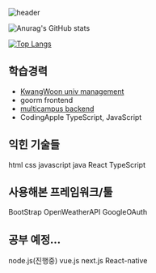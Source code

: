 ![header](https://capsule-render.vercel.app/api?type=waving&text=✨welcome&fontColor=ffffff&fontAlign=75)

![Anurag's GitHub stats](https://github-readme-stats.vercel.app/api?username=park-intae&show_icons=true&theme=radical)

[![Top Langs](https://github-readme-stats.vercel.app/api/top-langs/?username=park-intae&layout=pie)](https://github.com/park-intae/github-readme-stats)

## 학습경력
* [KwangWoon univ management](https://www.kw.ac.kr/ko/univ/depart_intro.jsp?hpage=college_007_01)
* goorm frontend
* [multicampus backend](https://lc.multicampus.com/kdt-developer/#/course/CRS20230728201496442)
* CodingApple TypeScript, JavaScript

## 익힌 기술들
html css javascript java React TypeScript

## 사용해본 프레임워크/툴
BootStrap OpenWeatherAPI GoogleOAuth
  
## 공부 예정...
node.js(진행중) vue.js next.js React-native
